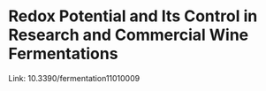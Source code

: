 # Redox Potential and Its Control in Research and Commercial Wine Fermentations
Link: 10.3390/fermentation11010009
